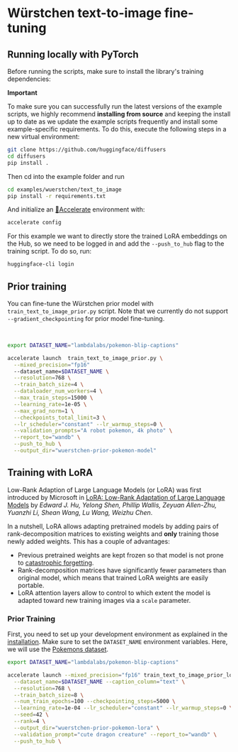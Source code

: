 # Würstchen text-to-image fine-tuning

## Running locally with PyTorch

Before running the scripts, make sure to install the library's training dependencies:

**Important**

To make sure you can successfully run the latest versions of the example scripts, we highly recommend **installing from source** and keeping the install up to date as we update the example scripts frequently and install some example-specific requirements. To do this, execute the following steps in a new virtual environment:
```bash
git clone https://github.com/huggingface/diffusers
cd diffusers
pip install .
```

Then cd into the example folder and run
```bash
cd examples/wuerstchen/text_to_image
pip install -r requirements.txt
```

And initialize an [🤗Accelerate](https://github.com/huggingface/accelerate/) environment with:

```bash
accelerate config
```
For this example we want to directly store the trained LoRA embeddings on the Hub, so we need to be logged in and add the `--push_to_hub` flag to the training script. To do so, run:
```bash
huggingface-cli login
```

## Prior training

You can fine-tune the Würstchen prior model with `train_text_to_image_prior.py` script. Note that we currently do not support `--gradient_checkpointing` for prior model fine-tuning.

<br>

<!-- accelerate_snippet_start -->
```bash
export DATASET_NAME="lambdalabs/pokemon-blip-captions"

accelerate launch  train_text_to_image_prior.py \
  --mixed_precision="fp16"
  --dataset_name=$DATASET_NAME \
  --resolution=768 \
  --train_batch_size=4 \
  --dataloader_num_workers=4 \
  --max_train_steps=15000 \
  --learning_rate=1e-05 \
  --max_grad_norm=1 \
  --checkpoints_total_limit=3 \
  --lr_scheduler="constant" --lr_warmup_steps=0 \
  --validation_prompts="A robot pokemon, 4k photo" \
  --report_to="wandb" \
  --push_to_hub \
  --output_dir="wuerstchen-prior-pokemon-model"
```
<!-- accelerate_snippet_end -->

## Training with LoRA

Low-Rank Adaption of Large Language Models (or LoRA) was first introduced by Microsoft in [LoRA: Low-Rank Adaptation of Large Language Models](https://arxiv.org/abs/2106.09685) by *Edward J. Hu, Yelong Shen, Phillip Wallis, Zeyuan Allen-Zhu, Yuanzhi Li, Shean Wang, Lu Wang, Weizhu Chen*.

In a nutshell, LoRA allows adapting pretrained models by adding pairs of rank-decomposition matrices to existing weights and **only** training those newly added weights. This has a couple of advantages:

- Previous pretrained weights are kept frozen so that model is not prone to [catastrophic forgetting](https://www.pnas.org/doi/10.1073/pnas.1611835114).
- Rank-decomposition matrices have significantly fewer parameters than original model, which means that trained LoRA weights are easily portable.
- LoRA attention layers allow to control to which extent the model is adapted toward new training images via a `scale` parameter.


### Prior Training

First, you need to set up your development environment as explained in the [installation](#installing-the-dependencies). Make sure to set the `DATASET_NAME` environment variables. Here, we will use the [Pokemons dataset](https://huggingface.co/datasets/lambdalabs/pokemon-blip-captions).  

```bash
export DATASET_NAME="lambdalabs/pokemon-blip-captions"

accelerate launch --mixed_precision="fp16" train_text_to_image_prior_lora.py \
  --dataset_name=$DATASET_NAME --caption_column="text" \
  --resolution=768 \
  --train_batch_size=8 \
  --num_train_epochs=100 --checkpointing_steps=5000 \
  --learning_rate=1e-04 --lr_scheduler="constant" --lr_warmup_steps=0 \
  --seed=42 \
  --rank=4 \
  --output_dir="wuerstchen-prior-pokemon-lora" \
  --validation_prompt="cute dragon creature" --report_to="wandb" \
  --push_to_hub \
```

